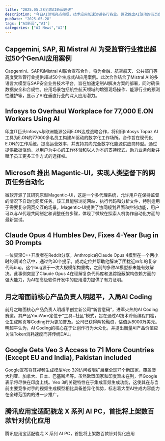 ```yaml
---
title: "2025.05.28全球AI新闻速递"
description: "今日AI领域亮点频现，技术应用加速渗透各行各业。微软推出AI驱动的网页自动化工具Magentic-UI；Anthropic的Claude Opus 4模型展现强大的代码调试能力；Salesforce战略收购Informatica强化AI数据根基。AI硬件化趋势明显。然而，AI商业化落地面临市场教育和变现挑战，如昆仑万维的业绩困境和印度AI初创公司的免费PoC挑战。AI在合成生物、智能传感器等领域潜力巨大，AI女友等新兴应用引发社会讨论。"
pubDate: "2025-05-28"
tags: ["AI新闻","AI"]
categories: ["AI News","AI"]
---
```

## Capgemini, SAP, 和 Mistral AI 为受监管行业推出超过50个GenAI应用案例

Capgemini、SAP和Mistral AI联合宣布合作，将为金融、航空航天、公共部门等高度受监管行业提供超过50个生成式AI应用案例。此次合作结合了Mistral AI的多语言大模型与SAP安全业务技术平台，旨在加速定制AI解决方案的部署，同时确保数据安全和合规性。应用场景包括航空航天领域的增强现场操作、能源行业的预测性维护等，显示了AI在垂直行业的深入应用潜力。

## Infosys to Overhaul Workplace for 77,000 E.ON Workers Using AI

印度IT巨头Infosys与欧洲能源公司E.ON达成战略合作，将利用Infosys Topaz AI工具为E.ON的77000多名员工构建AI驱动的数字化工作场所。合作旨在现代化E.ON的工作系统，提高运营效率，并支持其向完全数字化能源供应商转型。通过提供数据驱动、以用户为中心的工作体验和以人为本的支持模式，助力业务创新并赋予员工更多工作方式的选择权。

## Microsoft 推出 Magentic-UI，实现人类监督下的网页任务自动化

微软开源了其研究原型Magentic-UI，这是一个多代理系统，允许用户在保持监督的情况下自动化网页任务。该工具能够浏览网站、执行代码和分析文件，特别适用于需要复杂网页交互的场景。Magentic-UI提供了协同规划界面和控制功能，用户可以与AI代理共同制定和调整任务步骤，体现了微软在探索人机协作自动化方面的最新尝试。

## Claude Opus 4 Humbles Dev, Fixes 4-Year Bug in 30 Prompts

一位资深C++开发者在Reddit分享，Anthropic的Claude Opus 4模型在一个两小时的调试会话中，通过约30个提示，成功定位并帮助他解决了困扰近四年的复杂代码bug。这个bug源于一次大规模架构重构，之前的多种AI模型都未能有效解决。此事例突显了Claude Opus 4在理解复杂代码库和追踪隐蔽架构依赖方面的强大能力，为AI在高级软件开发中的应用潜力提供了有力证明。

## 月之暗面前核心产品负责人明超平，入局AI Coding

前月之暗面核心产品负责人明超平创立新公司“新言意码”，进军火热的AI Coding赛道。其产品YouWare定位于“工具+社区”模式，旨在通过AI技术降低编程门槛，让生成网页等Coding行为更加普及。公司已获得两轮融资，估值达8000万美元。明超平认为，AI Coding的核心在于让创作行为大众化，并提出衡量AI产品价值应关注Token消耗速度而非传统DAU。

## Google Gets Veo 3 Access to 71 More Countries (Except EU and India), Pakistan included

Google宣布将其视频生成模型Veo 3的访问权限扩展至全球71个新国家，覆盖澳大利亚、加拿大、日本、巴基斯坦等。虽然欧盟国家和印度暂未在列，但Google表示将尽快在印度上线。Veo 3的关键特性在于集成音频生成功能，这使其在与当前主要竞争对手的视频生成模型相比具备差异化优势，标志着大型AI生成内容能力在全球范围内的进一步推广。

## 腾讯应用宝适配骁龙 X 系列 AI PC，首批将上架数百款针对优化应用

腾讯应用宝适配骁龙 X 系列 AI PC，首批将上架数百款针对优化应用